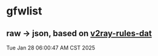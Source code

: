 # gfwlist
## raw -> json, based on [v2ray-rules-dat](https://github.com/Loyalsoldier/v2ray-rules-dat)
Tue Jan 28 06:00:47 AM CST 2025

